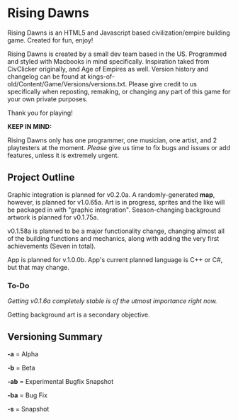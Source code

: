 # Rising Dawns
Rising Dawns is an HTML5 and Javascript based civilization/empire building game. Created for fun, enjoy!

Rising Dawns is created by a small dev team based in the US. Programmed and styled with Macbooks in mind specifically.
Inspiration taked from CivClicker originally, and Age of Empires as well.
Version history and changelog can be found at kings-of-old/Content/Game/Versions/versions.txt.
Please give credit to us specifically when reposting, remaking, or changing any part of this game for your own private purposes.

Thank you for playing!
>
**KEEP IN MIND:**
>
Rising Dawns only has one programmer, one musician, one artist, and 2 playtesters at the moment. _Please_ give us time to fix bugs and issues or add 
features, unless it is extremely urgent.

## Project Outline

Graphic integration is planned for v0.2.0a. A randomly-generated **map**, however, is planned for v1.0.65a.
Art is in progress, sprites and the like will be packaged in with "graphic integration".
Season-changing background artwork is planned for v0.1.75a.

v0.1.58a is planned to be a major functionality change, changing almost all of the building functions and mechanics, along with adding the very first
achievements (Seven in total).

App is planned for v.1.0.0b.
App's current planned language is C++ or C#, but that may change.

### To-Do
_Getting v0.1.6a completely stable is of the utmost importance right now._

Getting background art is a secondary objective.

## Versioning Summary

**-a** = Alpha
>
**-b** = Beta
>
**-ab** = Experimental Bugfix Snapshot
>
**-ba** = Bug Fix
>
**-s** = Snapshot
